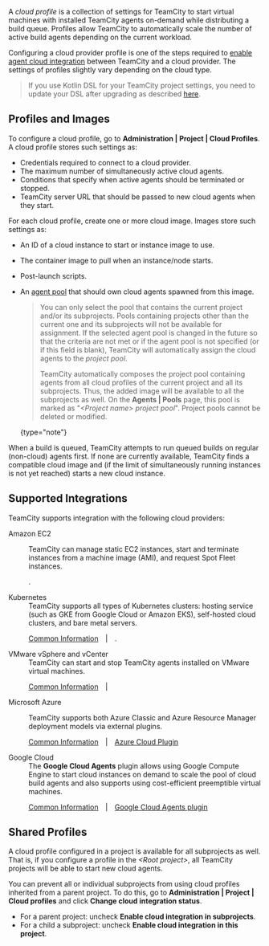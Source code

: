 [//]: # (title: Agent Cloud Profile)
[//]: # (auxiliary-id: Agent Cloud Profile)

A _cloud profile_ is a collection of settings for TeamCity to start virtual machines with installed TeamCity agents on-demand while distributing a build queue. Profiles allow TeamCity to automatically scale the number of active build agents depending on the current workload.

<!--autoscale-->
<!--auto-scale-->

Configuring a cloud provider profile is one of the steps required to [enable agent cloud integration](teamcity-integration-with-cloud-solutions.md) between TeamCity and a cloud provider. The settings of profiles slightly vary depending on the cloud type.




>If you use Kotlin DSL for your TeamCity project settings, you need to update your DSL after upgrading as described [here](upgrading-dsl.md).

## Profiles and Images

To configure a cloud profile, go to **Administration | Project | Cloud Profiles**. A cloud profile stores such settings as:

* Credentials required to connect to a cloud provider.
* The maximum number of simultaneously active cloud agents.
* Conditions that specify when active agents should be terminated or stopped.
* TeamCity server URL that should be passed to new cloud agents when they start.

For each cloud profile, create one or more cloud image. Images store such settings as:

* An ID of a cloud instance to start or instance image to use.
* The container image to pull when an instance/node starts.
* Post-launch scripts.
* An [agent pool](configuring-agent-pools.md) that should own cloud agents spawned from this image.

   > You can only select the pool that contains the current project and/or its subprojects. Pools containing projects other than the current one and its subprojects will not be available for assignment. If the selected agent pool is changed in the future so that the criteria are not met or if the agent pool is not specified (or if this field is blank), TeamCity will automatically assign the cloud agents to the _project pool_.
   > 
   > TeamCity automatically composes the project pool containing agents from all cloud profiles of the current project and all its subprojects. Thus, the added image will be available to all the subprojects as well. On the __Agents | Pools__ page, this pool is marked as "_\<Project name\> project pool_". Project pools cannot be deleted or modified.
   > 
   {type="note"}

When a build is queued, TeamCity attempts to run queued builds on regular (non-cloud) agents first. If none are currently available, TeamCity finds a compatible cloud image and (if the limit of simultaneously running instances is not yet reached) starts a new cloud instance.


## Supported Integrations

TeamCity supports integration with the following cloud providers:

<dl>

<dt>Amazon EC2</dt>
<dd>

TeamCity can manage static EC2 instances, start and terminate instances from a machine image (AMI), and request Spot Fleet instances.<br/>

[](setting-up-teamcity-for-amazon-ec2.md).
</dd>


<dt>Kubernetes</dt>

<dd>
TeamCity supports all types of Kubernetes clusters: hosting service (such as GKE from Google Cloud or Amazon EKS), self-hosted cloud clusters, and bare metal servers.<br/>

[Common Information](https://www.jetbrains.com/teamcity/integrations/cloud/kubernetes/)&emsp;|&emsp;[](setting-up-teamcity-for-kubernetes.md).
</dd>

<dt>VMware vSphere and vCenter</dt>

<dd>
TeamCity can start and stop TeamCity agents installed on VMware virtual machines.<br/>

[Common Information](https://blog.jetbrains.com/teamcity/2014/12/teamcity-vmware-vsphere-plugin/)&emsp;|&emsp;[](setting-up-teamcity-for-vmware-vsphere-and-vcenter.md)
</dd>

<dt>Microsoft Azure</dt>

<dd>

TeamCity supports both Azure Classic and Azure Resource Manager deployment models via external plugins.<br/>

[Common Information](https://blog.jetbrains.com/teamcity/2016/04/teamcity-azure-resource-manager/)&emsp;|&emsp;[Azure Cloud Plugin](https://github.com/JetBrains/teamcity-azure-agent)

</dd>

<dt>Google Cloud</dt>

<dd>
The <b>Google Cloud Agents</b> plugin allows using Google Compute Engine to start cloud instances on demand to scale the pool of cloud build agents and also supports using cost-efficient preemptible virtual machines.<br/>

[Common Information](https://blog.jetbrains.com/teamcity/2017/06/run-teamcity-ci-builds-in-google-cloud/)&emsp;|&emsp;[Google Cloud Agents plugin](https://github.com/JetBrains/teamcity-google-agent)

</dd>

</dl>


## Shared Profiles

A cloud profile configured in a project is available for all subprojects as well. That is, if you configure a profile in the *&lt;Root project&gt;*, all TeamCity projects will be able to start new cloud agents.

You can prevent all or individual subprojects from using cloud profiles inherited from a parent project. To do this, go to **Administration | Project | Cloud profiles** and click **Change cloud integration status**.

* For a parent project: uncheck **Enable cloud integration in subprojects**.
* For a child a subproject: uncheck **Enable cloud integration in this project**.




<!--### Specifying Profile Settings

The following profile settings have to be provided:

<table><tr>

<td>

Setting

</td>

<td>

Description

</td></tr><tr>

<td>

Profile name

</td>

<td>

Provide a name for the profile.

</td></tr><tr>

<td>

Description

</td>

<td>

Provide an optional profile description.

</td></tr><tr>

<td>

Cloud type

</td>

<td>

Select the cloud provider type from the drop-down menu.

</td></tr><tr product="tc">

<td>

Server URL

</td>

<td>

The URL that the agents cloned from the image will use to connect to the TeamCity server. This URL must be available from the build agent machine.   
If this field is left empty, agents will use the [TeamCity server URL](configuring-server-url.md) specified on the __Administration | Global Settings__ page.

</td></tr><tr>

<td>

Terminate instance idle time

</td>

<td>

Instruct TeamCity to stop a cloud agent machine using this setting and the _Additional terminate conditions_ options. Specify the period (in minutes) for TeamCity to wait before stopping an idle build agent.   
Leave empty for no timeout.

When a cloud agent is in [maintenance mode](build-agents-configuration-and-maintenance.md#disable-for-maintenance), terminate conditions will not work. When you enable the cloud agent again, the settings will be applied.

</td></tr><tr>

<td id="agent-terminate-condition">

Additional terminate conditions

</td>

<td>

* _After certain work time (minutes)_:   
Specify the working time (in minutes) for the agent after which the instance will be terminated. If the time elapses while a build is in progress, the agent will wait until the current build finishes.
* _On idle, close to an hour (minutes left to the end of hour)_:   
Specify how many minutes before the full hour an idle instance should be stopped: this allows avoiding charges for partial hours if your virtual machines are billed in whole hours, for example, when using Amazon EC2 instances.
* _After the first build_:   
Select this option if you want TeamCity to stop the virtual machine immediately after the first build finishes. TeamCity will disable the build agents, and no more builds will be run on the same machine.

</td></tr></table>

Next, you need to provide the cloud access information which will differ depending on the provider. After that, you can check the connection and add an image to be used as a source for TeamCity cloud agents.

You can limit the number of instances across all images in the cloud profile (_Maximum instances count_) and/or set the limit per image (in [image settings](#Adding+Agent+Image)).

### Adding Agent Image

Click __Add Image__ and configure the required options for the image.

>Note that only one TeamCity build agent service can be run on each cloud instance.

You can specify which [agent pool](configuring-agent-pools.md) the agents should belong to. You can only select the pool that contains the current project and/or its subprojects. Pools containing projects other than the current one and its subprojects will not be available for assignment. If the selected agent pool is changed in the future so that the criteria are not met or if the agent pool is not specified, TeamCity will automatically assign the cloud agents to the _project pool_. You can also select the _\<Project pool\>_ in the drop-down menu manually.   
TeamCity automatically composes the project pool containing agents from all cloud profiles of the current project and all its subprojects. Thus, the added image will be available to all the subprojects as well. On the __Agents | Pools__ page, this pool is marked as "_\<Project name\> project pool_". Project pools cannot be deleted or modified.

After an agent cloud profile is created with one or several sources for virtual machines, TeamCity does a test start for all the virtual machines specified in the profile to learn about the agents configured on them. Once agents are connected, TeamCity calculates their build configurations-to-agents compatibility and stores this information.

When a cloud profile is changed, TeamCity detects modifications immediately and forces shutdown of the agents started prior to these changes once the agents finish the current build.

## Viewing Cloud Agent Information

The agents' information is displayed on the __Agents | Cloud__ page under the __&lt;Profile name&gt;__ drop-down menu.

## Enabling/disabling Cloud Integration in Project

You can enable or disable integration for a project and/or its subprojects via the TeamCity web UI using the _Change cloud integration status_ option on the __Cloud Profiles__ page.-->